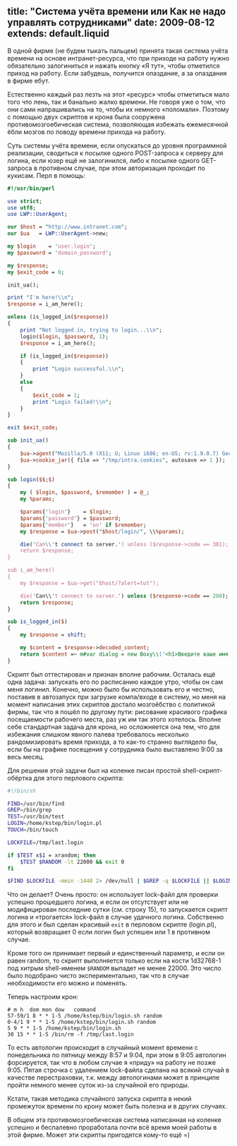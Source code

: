 title: "Система учёта времени или Как не надо управлять сотрудниками"
date: 2009-08-12
extends: default.liquid
---
В одной фирме (не будем тыкать пальцем) принята такая система учёта времени на основе интранет-ресурса, что при приходе на работу нужно обязательно залогиниться и нажать кнопку «Я тут», чтобы отметился приход на работу. Если забудешь, получится опаздание, а за опаздания в фирме ебут.

Естественно каждый раз лезть на этот «ресурс» чтобы отметиться мало того что лень, так и банально жалко времени. Не говоря уже о том, что они сами напрашивались на то, чтобы их немного «поломали». Поэтому с помощью двух скриптов и крона была сооружена противомозгоебическая система, позволяющая избежать ежемесячной ёбли мозгов по поводу времени прихода на работу.

Суть системы учёта времени, если опускаться до уровня программной реализации, сводиться к посылке одного POST-запроса к серверу для логина, если юзер ещё не залогинился, либо к посылке одного GET-запроса в противном случае, при этом авторизация проходит по кукисам. Перл в помощь:

```perl
#!/usr/bin/perl

use strict;
use utf8;
use LWP::UserAgent;

our $host = "http://www.intranet.com";
our $ua   = LWP::UserAgent->new;

my $login    = 'user.login';
my $password = 'domain_password';

my $response;
my $exit_code = 0;

init_ua();

print "I'm here!\\n";
$response = i_am_here();

unless (is_logged_in($response))
{
	print "Not logged in, trying to login...\\n";
	login($login, $password, 1);
	$response = i_am_here();

	if (is_logged_in($response))
	{
		print "Login successful.\\n";
	}
	else
	{
		$exit_code = 1;
		print "Login failed!\\n";
	}
}

exit $exit_code;

sub init_ua()
{
	$ua->agent("Mozilla/5.0 (X11; U; Linux i686; en-US; rv:1.9.0.7) Gecko/2009030814 Iceweasel/3.0.9 (Debian-3.0.9-1)");
	$ua->cookie_jar({ file => "/tmp/intra.cookies", autosave => 1 });
}

sub login($$;$)
{
	my ( $login, $password, $remember ) = @_;
	my %params;

	$params{'login'}    = $login;
	$params{'password'} = $password;
	$params{'member'}   = 'on' if $remember;
	my $response = $ua->post("$host/login/", \\%params);

	die('Can\\'t connect to server.') unless ($response->code == 301);
	return $response;
}

sub i_am_here()
{
	my $response = $ua->get("$host/?alert=tut");

	die('Can\\'t connect to server.') unless ($response->code == 200);
	return $response;
}

sub is_logged_in($)
{
	my $response = shift;

	my $content = $response->decoded_content;
	return $content =~ m#var dialog = new Boxy\\('<h1>Введите ваше имя и пароль для входа в систему</h1>', {title: 'Вы не авторизированы', modal: true}\\);#? 0: 1;
}
```

Скрипт был оттестирован и признан вполне рабочим. Осталась ещё одна задача: запускать его по расписанию каждое утро, чтобы он сам меня логинил. Конечно, можно было бы использовать его и честно, поставив в автозапуск при загрузке компа/входе в систему, но меня на момент написания этих скриптов достало мозгоёбство с политикой фирмы, так что я пошёл по другому пути: рисование красивого графика посещаемости рабочего места, раз уж им так этого хотелось. Вполне себе стандартная задача для крона, но осложняется она тем, что для избежания слишком явного палева требовалось несколько рандомизировать время прихода, а то как-то странно выглядело бы, если бы на графике посещения у сотрудника было выставлено 9:00 за весь месяц.

Для решения этой задачи был на коленке писан простой shell-скрипт-обёртка для этого перлового скрипта:

```bash
#!/bin/sh

FIND=/usr/bin/find
GREP=/bin/grep
TEST=/usr/bin/test
LOGIN=/home/kstep/bin/login.pl
TOUCH=/bin/touch

LOCKFILE=/tmp/last.login

if $TEST x$1 = xrandom; then
	$TEST $RANDOM -lt 22000 && exit 0
fi

$FIND $LOCKFILE -mmin -1440 2> /dev/null | $GREP -q $LOCKFILE || $LOGIN && $TOUCH $LOCKFILE
```


Что он делает? Очень просто: он использует lock-файл для проверки успешно прошедшего логина, и если он отсутствует или не модифицирован последние сутки (см. строку 15), то запускается скрипт логина и «трогается» lock-файл в случае удачного логина. Собственно для этого и был сделан красивый `exit` в перловом скрипте (login.pl), который возвращает 0 если логин был успешен или 1 в противном случае.

Кроме того он принимает первый и единственный параметр, и если он равен random, то скрипт выполняется только если на кости 1d32768-1 под хитрым shell-именем `$RANDOM` выпадет не менее 22000. Это число было подобрано чисто экспериментально, так что в случае необходимости его можно и поменять.

Теперь настроим крон:

    # m h  dom mon dow   command
    57-59/1 8 * * 1-5 /home/kstep/bin/login.sh random
    0-4/1 9 * * 1-5 /home/kstep/bin/login.sh random
    5 9 * * 1-5 /home/kstep/bin/login.sh
    30 15 * * 1-5 /bin/rm -f /tmp/last.login


То есть автологин происходит в случайный момент времени с понедельника по пятницу между 8:57 и 9:04, при этом в 9:05 автологин форсируется, так что в любом случае я «приду» на работу не позже 9:05. Пятая строчка с удалением lock-файла сделана на всякий случай в качестве перестраховки, т.к. между автологинами может в принципе пройти немного менее суток из-за случайной его природы.

Кстати, такая методика случайного запуска скрипта в некий промежуток времени по крону может быть полезна и в других случаях.

В общем эта противомозгоебическая система написанная на коленке успешно и беспалевно проработала почти всё время моей работы в этой фирме. Может эти скрипты пригодятся кому-то ещё =)
